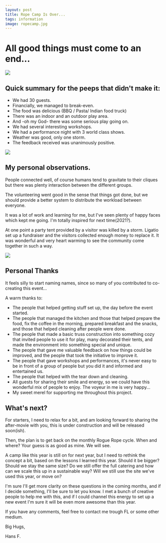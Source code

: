 ```yaml
---
layout: post
title: Rope Camp Is Over...
tags: information
image: ropecamp.jpg
---
```

# All good things must come to an end...

![]({{site.url}}/assets/img/sUqo7Ui.png)

## Quick summary for the peeps that didn't make it:

* We had 30 guests.
* Financially, we managed to break-even.
* The food was delicious (BBQ / Pasta/  Indian food truck)
* There was an indoor and an outdoor play area.
* And -oh my God- there was some serious play going on.
* We had several interesting workshops. 
* We had a performance night with 3 world class shows.
* Weather was good, only one storm.
* The feedback received  was unanimously positive.

![]({{site.url}}/assets/img/AoaYn3o.png)

## My personal observations.
People connected well, of course humans tend to gravitate to their cliques but there was plenty interaction between the different groups.
 
The volunteering went good in the sense that things got done, but we should provide a better system to distribute the workload between everyone.
 
It was a lot of work and learning for me, but I've seen plenty of happy faces which kept me going. I'm totally inspired for next time(2021?).
 
At one point a party tent provided by a visitor was killed by a storm. Ligatio set up a fundraiser and the visitors collected enough money to replace it. It was wonderful and very heart warming to see the community come together in such a way.

![]({{site.url}}/assets/img/nHVaka7.png)

## Personal Thanks
It feels silly to start naming names, since so many of you contributed to co-creating this event...

A warm thanks to: 
* The people that helped getting stuff set up, the day before the event started.
* The people that managed the kitchen and those that helped prepare the food, fix the coffee in the morning, prepared breakfast and the snacks, and those that helped cleaning after people were done.
* The people that made a basic truss construction into something cozy that invited people to use it for play, many decorated their tents, and made the environment into something special and unique.
* The people that gave me valuable feedback on how things could be improved, and the people that took the initiative to improve it.
* The people that gave workshops and performances, it's never easy to be in front of a group of people but you did it and informed and entertained us.
* The people that helped with the tear down and cleaning.
* All guests for sharing their smile and energy, so we could have this wonderful mix of people to enjoy. The voyeur in me is very happy...
* My sweet merel for supporting me throughout this project.

## What's next?

For starters, I need to relax for a bit, and am looking forward to sharing the after-movie with you, this is under construction and will be released soon(ish).

Then, the plan is to get back on the monthly Rogue Rope cycle. When and where? Your guess is as good as mine. We will see.

A camp like this year is still on for next year, but I need to rethink the concept a bit, based on the lessons I learned this year. Should it be bigger? Should we stay the same size? Do we still offer the full catering and how can we scale this up in a sustainable way? Will we still use the site we've used this year, or move on? 

I'm sure I'll get more clarity on these questions in the coming months, and if I decide something, I'll be sure to let you know.  I met a bunch of creative people to help me with this, and if I could channel this energy to set up a new event I'm sure it will be even more awesome than this year.

If you have any comments, feel free to contact me trough FL or some other medium.

Big Hugs, 

Hans F.